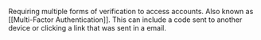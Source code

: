 Requiring multiple forms of verification to access accounts. Also known as [[Multi-Factor Authentication]]. This can include a code sent to another device or clicking a link that was sent in a email.